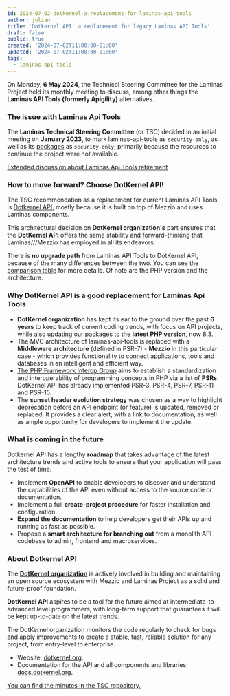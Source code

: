```yaml
---
id: 2024-07-02-dotkernel-a-replacement-for-laminas-api-tools
author: julian
title: 'Dotkernel API: a replacement for legacy Laminas API Tools'
draft: false
public: true
created: '2024-07-02T11:00:00-01:00'
updated: '2024-07-02T11:00:00-01:00'
tags:
  - laminas api tools
---
```


On Monday, **6 May 2024**, the Technical Steering Committee for the Laminas Project held its monthly meeting to discuss,
among other things the **Laminas API Tools (formerly Apigility)** alternatives.

<!--- EXTENDED -->

### The issue with Laminas Api Tools

The **Laminas Technical Steering Committee** (or TSC)  decided in an initial meeting on **January 2023**, to mark
laminas-api-tools as `security-only`, as well as its [packages](https://github.com/orgs/laminas-api-tools/repositories)
as `security-only`, primarily because the resources to continue the project were not available.

[Extended discussion about Laminas Api Tools retirement](https://github.com/laminas/technical-steering-committee/blob/main/meetings/minutes/2023-01-09-TSC-Minutes.md)

### How to move forward? Choose DotKernel API!

The TSC recommendation as a replacement for current Laminas API Tools is [Dotkernel API](https://www.dotkernel.org/),
mostly because it is built on top of Mezzio and uses Laminas components.

This architectural decision on **DotKernel organization's** part ensures that the **DotKernel API** offers the same
stability and forward-thinking that Laminas///Mezzio has employed in all its endeavors.

There is **no upgrade path** from Laminas API Tools to DotKernel API, because of the many differences between the two.
You can see the [comparison table](https://www.dotkernel.com/dotkernel-api/dotkernel-api-versus-laminas-api-tools/) for
more details. Of note are the PHP version and the architecture.

### Why DotKernel API is a good replacement for Laminas Api Tools

- **DotKernel organization** has kept its ear to the ground over the past **6 years** to keep track of current coding
  trends, with focus on API projects, while also updating our packages to the **latest PHP version**, now 8.3.
- The MVC architecture of laminas-api-tools is replaced with a **Middleware architecture** (defined in PSR-7) -
  **Mezzio** in this particular case - which provides functionality to connect applications, tools and databases in an
  intelligent and efficient way.
- [The PHP Framework Interop Group](https://www.php-fig.org/) aims to establish a standardization and interoperability
  of programming concepts in PHP via a list of **PSRs**. DotKernel API has already implemented PSR-3, PSR-4, PSR-7,
  PSR-11 and PSR-15.
- The **sunset header evolution strategy** was chosen as a way to highlight deprecation before an API endpoint
  (or feature) is updated, removed or replaced. It provides a clear alert, with a link to documentation, as well as
  ample opportunity for developers to implement the update.

### What is coming in the future

Dotkernel API has a lengthy **roadmap** that takes advantage of the latest architecture trends and active tools to
ensure that your application will pass the test of time.

- Implement **OpenAPI** to enable developers to discover and understand the capabilities of the API even without access
  to the source code or documentation.
- Implement a full **create-project procedure** for faster installation and configuration.
- **Expand the documentation** to help developers get their APIs up and running as fast as possible.
- Propose a **smart architecture for branching out** from a monolith API codebase to admin, frontend and macroservices.

### About Dotkernel API

The [**DotKernel organization**](https://www.dotkernel.com) is actively involved in building and maintaining an open
source ecosystem with Mezzio and
Laminas Project as a solid and future-proof foundation.

**DotKernel API** aspires to be a tool for the future aimed at intermediate-to-advanced level programmers, with
long-term support that guarantees it will be kept up-to-date on the latest trends.

The DotKernel organization monitors the code regularly to check for bugs and apply improvements to create a stable,
fast, reliable solution for any project, from entry-level to enterprise.

- Website: [dotkernel.org](https://www.dotkernel.org/).
- Documentation for the API and all components and libraries: [docs.dotkernel.org](https://docs.dotkernel.org/).

[You can find the minutes in the TSC repository.](https://github.com/laminas/technical-steering-committee/blob/main/meetings/minutes/2024-05-06-TSC-Minutes.md)

